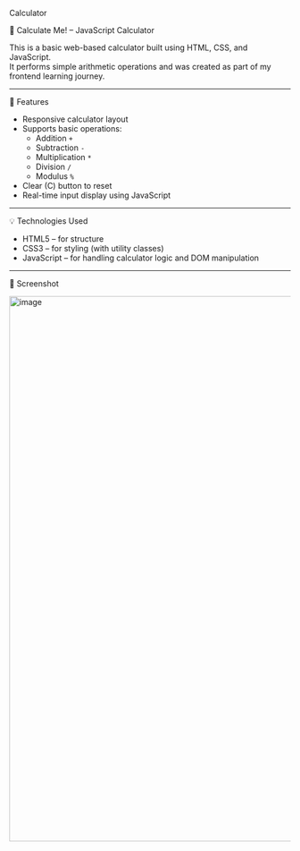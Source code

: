 Calculator

🧮 Calculate Me! – JavaScript Calculator

This is a basic web-based calculator built using HTML, CSS, and JavaScript.  
It performs simple arithmetic operations and was created as part of my frontend learning journey.

---

🎯 Features

- Responsive calculator layout
- Supports basic operations:
  - Addition `+`
  - Subtraction `-`
  - Multiplication `*`
  - Division `/`
  - Modulus `%`
- Clear (C) button to reset
- Real-time input display using JavaScript

---

💡 Technologies Used

- HTML5 – for structure
- CSS3 – for styling (with utility classes)
- JavaScript – for handling calculator logic and DOM manipulation

---

📸 Screenshot

<img width="1907" height="975" alt="image" src="https://github.com/user-attachments/assets/429a9625-dd91-40fa-8790-b02c044b7f5c" />
